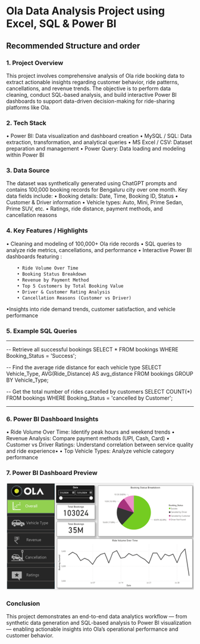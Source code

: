 # **Ola Data Analysis Project using Excel, SQL & Power BI**

## Recommended Structure and order

### 1. Project Overview
This project involves comprehensive analysis of Ola ride booking data to extract actionable insights regarding customer behavior, ride patterns, cancellations, and revenue trends. The objective is to perform data cleaning, conduct SQL-based analysis, and build interactive Power BI dashboards to support data-driven decision-making for ride-sharing platforms like Ola.

### 2. Tech Stack
• Power BI: Data visualization and dashboard creation
• MySQL / SQL: Data extraction, transformation, and analytical queries
• MS Excel / CSV: Dataset preparation and management
• Power Query: Data loading and modeling within Power BI

### 3. Data Source
The dataset was synthetically generated using ChatGPT prompts and contains 100,000 booking records for Bengaluru city over one month. Key data fields include:
• Booking details: Date, Time, Booking ID, Status
• Customer & Driver information
• Vehicle types: Auto, Mini, Prime Sedan, Prime SUV, etc.
• Ratings, ride distance, payment methods, and cancellation reasons

### 4. Key Features / Highlights
• Cleaning and modeling of 100,000+ Ola ride records
• SQL queries to analyze ride metrics, cancellations, and performance
• Interactive Power BI dashboards featuring :
```
    • Ride Volume Over Time
    • Booking Status Breakdown
    • Revenue by Payment Method
    • Top 5 Customers by Total Booking Value
    • Driver & Customer Rating Analysis
    • Cancellation Reasons (Customer vs Driver)
```
•Insights into ride demand trends, customer satisfaction, and vehicle performance

### 5. Example SQL Queries
_________________________________________________________________________________________________
-- Retrieve all successful bookings
SELECT * FROM bookings WHERE Booking_Status = 'Success';

-- Find the average ride distance for each vehicle type
SELECT Vehicle_Type, AVG(Ride_Distance) AS avg_distance
FROM bookings
GROUP BY Vehicle_Type;

-- Get the total number of rides cancelled by customers
SELECT COUNT(*) 
FROM bookings 
WHERE Booking_Status = 'cancelled by Customer';
_________________________________________________________________________________________________

### 6. Power BI Dashboard Insights
• Ride Volume Over Time: Identify peak hours and weekend trends
• Revenue Analysis: Compare payment methods (UPI, Cash, Card)
• Customer vs Driver Ratings: Understand correlation between service quality and ride experience•
• Top Vehicle Types: Analyze vehicle category performance

### 7. Power BI Dashboard Preview
![Ola Ride Analytics Dashboard](https://github.com/Sourav8400/Ola-Analytics-Dashboard/blob/main/Snapshot%20of%20the%20Dashboard.png)

### Conclusion
This project demonstrates an end-to-end data analytics workflow — from synthetic data generation and SQL-based analysis to Power BI visualization — enabling actionable insights into Ola’s operational performance and customer behavior.
